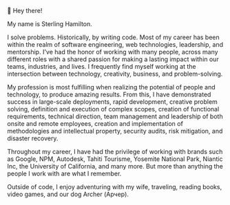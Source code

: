 👋 Hey there!

My name is Sterling Hamilton.

I solve problems. Historically, by writing code. Most of my career has been within the realm of software engineering, web technologies, leadership, and mentorship. I've had the honor of working with many people, across many different roles with a shared passion for making a lasting impact within our teams, industries, and lives. I frequently find myself working at the intersection between technology, creativity, business, and problem-solving.

My profession is most fulfilling when realizing the potential of people and technology, to produce amazing results. From this, I have demonstrated success in large-scale deployments, rapid development, creative problem solving, definition and execution of complex scopes, creation of functional requirements, technical direction, team management and leadership of both onsite and remote employees, creation and implementation of methodologies and intellectual property, security audits, risk mitigation, and disaster recovery.

Throughout my career, I have had the privilege of working with brands such as Google, NPM, Autodesk, Tahiti Tourisme, Yosemite National Park, Niantic Inc, the University of California, and many more. But more than anything the people I work with are what I remember.

Outside of code, I enjoy adventuring with my wife, traveling, reading books, video games, and our dog Archer (Арчер).
